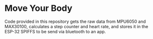 # Move Your Body

Code provided in this repository gets the raw data from MPU6050 and MAX30100, calculates a step counter and heart rate, and stores it in the ESP-32 SPIFFS to be send via bluetooth to an app.
